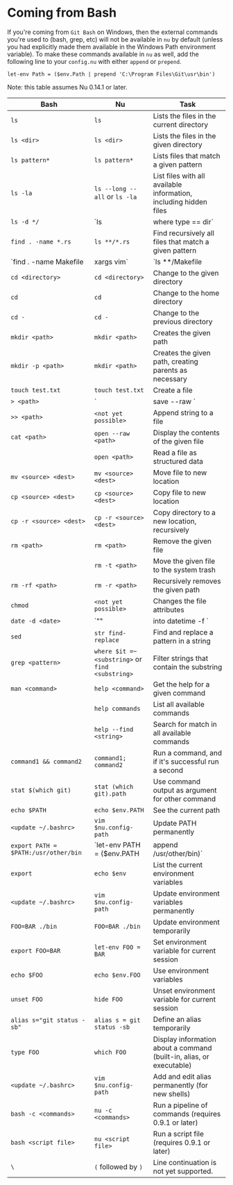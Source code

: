 # Coming from Bash

If you're coming from `Git Bash` on Windows, then the external commands you're used to (bash, grep, etc) will not be available in `nu` by default (unless you had explicitly made them available in the Windows Path environment variable).
To make these commands available in `nu` as well, add the following line to your `config.nu` with either `append` or `prepend`.

```
let-env Path = ($env.Path | prepend 'C:\Program Files\Git\usr\bin')
```

Note: this table assumes Nu 0.14.1 or later.

| Bash                                 | Nu                                               | Task                                                              |
| ------------------------------------ | ------------------------------------------------ | ----------------------------------------------------------------- |
| `ls`                                 | `ls`                                             | Lists the files in the current directory                          |
| `ls <dir>`                           | `ls <dir>`                                       | Lists the files in the given directory                            |
| `ls pattern*`                        | `ls pattern*`                                    | Lists files that match a given pattern                            |
| `ls -la`                             | `ls --long --all` or `ls -la`                    | List files with all available information, including hidden files |
| `ls -d */`                           | `ls | where type == dir`                         | List directories                                                  |
| `find . -name *.rs`                  | `ls **/*.rs`                                     | Find recursively all files that match a given pattern             |
| `find . -name Makefile | xargs vim`  | `ls \*\*/Makefile | get name | vim $in`          | Pass values as command parameters                                 |
| `cd <directory>`                     | `cd <directory>`                                 | Change to the given directory                                     |
| `cd`                                 | `cd`                                             | Change to the home directory                                      |
| `cd -`                               | `cd -`                                           | Change to the previous directory                                  |
| `mkdir <path>`                       | `mkdir <path>`                                   | Creates the given path                                            |
| `mkdir -p <path>`                    | `mkdir <path>`                                   | Creates the given path, creating parents as necessary             |
| `touch test.txt`                     | `touch test.txt`                                 | Create a file                                                     |
| `> <path>`                           | `| save --raw <path>`                            | Save string into a file                                           |
| `>> <path>`                          | `<not yet possible>`                             | Append string to a file                                           |
| `cat <path>`                         | `open --raw <path>`                              | Display the contents of the given file                            |
|                                      | `open <path>`                                    | Read a file as structured data                                    |
| `mv <source> <dest>`                 | `mv <source> <dest>`                             | Move file to new location                                         |
| `cp <source> <dest>`                 | `cp <source> <dest>`                             | Copy file to new location                                         |
| `cp -r <source> <dest>`              | `cp -r <source> <dest>`                          | Copy directory to a new location, recursively                     |
| `rm <path>`                          | `rm <path>`                                      | Remove the given file                                             |
|                                      | `rm -t <path>`                                   | Move the given file to the system trash                           |
| `rm -rf <path>`                      | `rm -r <path>`                                   | Recursively removes the given path                                |
| `chmod`                              | `<not yet possible>`                             | Changes the file attributes                                       |
| `date -d <date>`                     | `"<date>" | into datetime -f <format>`           | Parse a date ([format documentation](https://docs.rs/chrono/0.4.15/chrono/format/strftime/index.html)) |
| `sed`                                | `str find-replace`                               | Find and replace a pattern in a string                            |
| `grep <pattern>`                     | `where $it =~ <substring>` or `find <substring>` | Filter strings that contain the substring                         |
| `man <command>`                      | `help <command>`                                 | Get the help for a given command                                  |
|                                      | `help commands`                                  | List all available commands                                       |
|                                      | `help --find <string>`                           | Search for match in all available commands                        |
| `command1 && command2`               | `command1; command2`                             | Run a command, and if it's successful run a second                |
| `stat $(which git)`                  | `stat (which git).path`                          | Use command output as argument for other command                  |
| `echo $PATH`                         | `echo $env.PATH`                                 | See the current path                                              |
| `<update ~/.bashrc>`                 | `vim $nu.config-path`                            | Update PATH permanently                                           |
| `export PATH = $PATH:/usr/other/bin` | `let-env PATH = ($env.PATH | append /usr/other/bin)` | Update PATH temporarily                                       |
| `export`                             | `echo $env`                                      | List the current environment variables                            |
| `<update ~/.bashrc>`                 | `vim $nu.config-path`                            | Update environment variables permanently                          |
| `FOO=BAR ./bin`                      | `FOO=BAR ./bin`                                  | Update environment temporarily                                    |
| `export FOO=BAR`                     | `let-env FOO = BAR`                              | Set environment variable for current session                      |
| `echo $FOO`                          | `echo $env.FOO`                                  | Use environment variables                                         |
| `unset FOO`                          | `hide FOO`                                       | Unset environment variable for current session                    |
| `alias s="git status -sb"`           | `alias s = git status -sb`                       | Define an alias temporarily                                       |
| `type FOO`                           | `which FOO`                                      | Display information about a command (built-in, alias, or executable) |
| `<update ~/.bashrc>`                 | `vim $nu.config-path`                            | Add and edit alias permanently (for new shells)                   |
| `bash -c <commands>`                 | `nu -c <commands>`                               | Run a pipeline of commands (requires 0.9.1 or later)              |
| `bash <script file>`                 | `nu <script file>`                               | Run a script file (requires 0.9.1 or later)                       |
| `\`                                  | `(` followed by `)`                              | Line continuation is not yet supported.                           |

